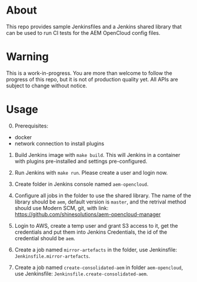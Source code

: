 # About

This repo provides sample Jenkinsfiles and a Jenkins shared library that can be used to run CI tests for the AEM OpenCloud config files.

# Warning

This is a work-in-progress. You are more than welcome to follow the progress of this repo, but it is not of production quality yet. All APIs are subject to change without notice.

# Usage

0. Prerequisites:

  - docker
  - network connection to install plugins

1. Build Jenkins image with `make build`. This will Jenkins in a container with plugins pre-installed and settings pre-configured.

2. Run Jenkins with `make run`. Please create a user and login now.

3. Create folder in Jenkins console named `aem-opencloud`.

4. Configure all jobs in the folder to use the shared library. The name of the library should be `aem`, default version is `master`, and the retrival method should use Modern SCM, git, with link: https://github.com/shinesolutions/aem-opencloud-manager

5. Login to AWS, create a temp user and grant S3 access to it, get the credentials and put them into Jenkins Credentials, the id of the credential should be `aem`.

6. Create a job named `mirror-artefacts` in the folder, use Jenkinsfile: `Jenkinsfile.mirror-artefacts`.

7. Create a job named `create-consolidated-aem` in folder `aem-opencloud`, use Jenkinsfile: `Jenkinsfile.create-consolidated-aem`.
